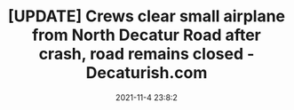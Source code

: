 ---
"title": "[UPDATE] Crews clear small airplane from North Decatur Road after crash, road remains closed - Decaturish.com"
"date": "2021-11-4 23:8:2"
"feed_name": "GOOGLENEWSINDUSTRIAL"
"feed_website": "https://news.google.com/search?q=industrial%2Bincident&hl=en-US&gl=US&ceid=US:en"
"feed_rss": "https://news.google.com/rss/search?q=industrial%2Bincident&hl=en-US&gl=US&ceid=US:en"
"link": "https://decaturish.com/2021/11/small-airplane-crashes-near-intersection-of-north-decatur-road-dekalb-industrial-way/"
"source": "{'href': 'https://decaturish.com', 'title': 'Decaturish.com'}"
"file": "_posts/2021-1-1-bce2182d172f6db98c4fadb5662561382eb3f0a6.md"
"accident": "0"
"drilling": "0"
"dead": "0"
"injured": "0"
"arrested": "0"
"place": "unknown place"
"where": "unknown site"
"causes": "unknown"
"place_uri": "unknown place"
---